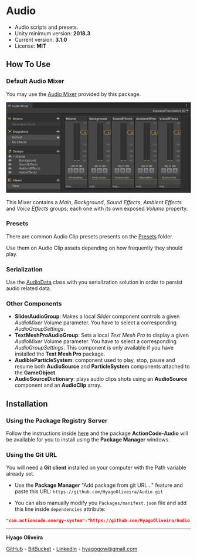 # Audio

* Audio scripts and presets.
* Unity minimum version: **2018.3**
* Current version: **3.1.0**
* License: **MIT**

## How To Use

### Default Audio Mixer

You may use the [Audio Mixer](/Mixers/DefaultAudioMixer.mixer) provided by this package.

![Default Audio Mixer](/Docs~/DefaultAudioMixer.png "The Default Audio Mixer")

This Mixer contains a *Main*, *Background*, *Sound Effects*, *Ambient Effects* and *Voice Effects* groups; each one with its own exposed *Volume* property.

### Presets

There are common Audio Clip presets presents on the [Presets](/Presets) folder. 

Use them on Audio Clip assets depending on how frequently they should play. 

### Serialization

Use the [AudioData](/Runtime/Serialization/AudioData.cs) class with you serialization solution in order to persist audio related data. 

### Other Components

* **SliderAudioGroup**: Makes a local *Slider* component controls a given *AudioMixer* Volume parameter. You have to select a corresponding *AudioGroupSettings*.
* **TextMeshProAudioGroup**: Sets a local *Text Mesh Pro* to display a given *AudioMixer* Volume parameter. You have to select a corresponding *AudioGroupSettings*.
This component is only available if you have installed the **Text Mesh Pro** package.
* **AudibleParticleSystem**: component used to play, stop, pause and resume both **AudioSource** and **ParticleSystem** components attached to the **GameObject**.
* **AudioSourceDictionary**: plays audio clips shots using an **AudioSource** component and an **AudioClip** array.

## Installation

### Using the Package Registry Server

Follow the instructions inside [here](https://cutt.ly/ukvj1c8) and the package **ActionCode-Audio** 
will be available for you to install using the **Package Manager** windows.

### Using the Git URL

You will need a **Git client** installed on your computer with the Path variable already set. 

- Use the **Package Manager** "Add package from git URL..." feature and paste this URL: `https://github.com/HyagoOliveira/Audio.git`

- You can also manually modify you `Packages/manifest.json` file and add this line inside `dependencies` attribute: 

```json
"com.actioncode.energy-system":"https://github.com/HyagoOliveira/Audio.git"
```

---

**Hyago Oliveira**

[GitHub](https://github.com/HyagoOliveira) -
[BitBucket](https://bitbucket.org/HyagoGow/) -
[LinkedIn](https://www.linkedin.com/in/hyago-oliveira/) -
<hyagogow@gmail.com>